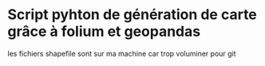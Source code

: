 # Script pyhton de génération de carte grâce à folium et geopandas

les fichiers shapefile sont sur ma machine car trop voluminer pour git 

